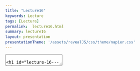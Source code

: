 ```yaml
---
title: "Lecture16"
keywords: Lecture
tags: [Lecture]
permalink:  lecture16.html
summary: lecture16
layout: presentation
presentationTheme: '/assets/revealJS/css/theme/napier.css' 
---
```

<section data-markdown data-separator="^\n---\n$" data-separator-vertical="^\n--\n$">
<textarea data-template>

# Lecture 16 - Behavior Trees
### SET09121 - Games Engineering

<br><br>
Babis Koniaris, Tobias Grubenmann
<br>


School of Computing. Edinburgh Napier University



---

# Recommended Reading

- Artificial Intelligence for Games. Second Edition. Millington and
    Funge (2009).


![image](assets/images/ai_book.jpg)

---

# Limitations of State Machines

- State machines are good at modelling a system having a few states.
- They can get messy when having a lot of states and transistions.
- Complex tasks involving many steps will require a lot of states.
- **Behavior Trees** are an alternative that you might want to consider when you need to deal with a lot of states.

---

# Definition

- A Behavior Tree is a model for plan execution.
- They are popular in games to model AI characters.
- They consist of: <!-- .element: class="fragment" -->
    - A **root** node.
    - Branch nodes: **control** nodes and **decorator** nodes.
    - Leaf nodes: **action** nodes and **condition** nodes.

---

# Evaluating a Behavior Tree

- Each tick/update we evaluate the tree starting from the root.
- The root will ask its child node about its current status.
- The status of a node might depend on its children.
- This results in a depth-first traversal.
- A node's status can be: <!-- .element: class="fragment" -->
    - Success: The node has been successfully resolved.
    - Failure: The node has been unsuccessfully resolved.
    - Running: The node has not yet been resolved.

---

# Evaluating a Behavior Tree

![image](assets/images/behavior_tree_traversal.gif) <!-- .element width="100%" -->

---

# Action Nodes

- Affects the state of the game.
    - Move the NPC.
    - Change the state of an object.
    - Play animation.
    - Play audio.
    - Trigger dialog.

---

# Example: Behavior Tree with 1 Action

- Only one **action**: Enter House
- The action is directly connected to the root.
- The action node will return:
    - Success: If the inside of the house has been reached.
    - Failure: If it is not possible to reach the inside of the house.
    - Running: As long as the agent is on its way.

---

# Example: Behavior Tree with 1 Action

![image](assets/images/behavior_tree_1action.png) <!-- .element width="10%" -->

---

# Example: Behavior Tree with 1 Action

- At each tick/update, the tree is evaluated.
- The root will ask the node about its status.
- The node will keep returning **Running** while the agent is still on its way.

---

# Control Nodes

- The moment we want to have more than one action (leaf nodes), we need control nodes (branch nodes).
- The two most common control nodes are:
    - **Selector**: Evaluates each children until one is found that does **not** fail and returns the status of this child node.
    - **Squence**: Evaluates each children until one is found that does **not** succeed and returns the status of this child node.
- Note that the child nodes have a pre-determined **order**.
- We will look at a few example to see how these control nodes are used.

---

# Selector

- Evaluates each children until one is found that does **not** fail and returns the status of this child node.
- As soon as a node is found that returns **running** or **success**, no further child nodes are evaluated.
- Consquently, only one node will change its status to **running** or **success**.
- The Selector node selects the first non-failing node.
- The order of the child nodes describes their **priority**.

---

# Example: Selector

- Can you describe in your own words what kind of behavior this tree represents?

![image](assets/images/behavior_tree_selector.png) <!-- .element width="100%" -->

---

# Sequence

- Evaluates each children until one is found that does **not** succeed and returns the status of this child node.
- As soon as a node is found that returns **running** or **failure**, no further child nodes are evaluated.
- Consquently, all nodes will eventually change its status to **running** or **success**, unless one of the nodes in the squence fails.
- The Squence node describes a sequence of nodes that need to be evaluated, but stops the sequence if a failing node is encountered.
- The order of the child nodes describes their order within the sequence.

---

# Example: Sequence

- Can you describe in your own words what kind of behavior this tree represents?

![image](assets/images/behavior_tree_sequence.png) <!-- .element width="100%" -->

---

# Condition

- Like the action node, the condition node is a leaf node.
- A condition node does not change the state of the game world, unlike the action node.
- Condition nodes test for something in the game world: <!-- .element: class="fragment" -->
    - Is the enemy in sight?
    - Is the player on low health?
- A condition returns: <!-- .element: class="fragment" -->
    - **Success** if the test was successful.
    - **Failure** if the test failed.
    - **Running** if the test needs more time to determine the outcome.

---

# Using Conditions

- Conditions can be used to avoid evaluating part of the tree.
- Inside a selector:
    - All children after the condition are only evaluated when the condition **fails**.
- Inside a sequence:
    - All children after the condition are only evaluated when the condition **succeeds**.

---

# Example: Selector

- Can you describe in your own words what kind of behavior this tree represents?
- What would happen if the condition were missing?

![image](assets/images/behavior_tree_condition_selector.png) <!-- .element width="100%" -->

---

# Example: Selector

- Can you describe in your own words what kind of behavior this tree represents?
- What would happen if the condition were missing?

![image](assets/images/behavior_tree_condition_sequence.png) <!-- .element width="100%" -->

---

# Decorator

- Decorators have exactly one child.
- They are somewhat similar to the Decorator Pattern in OOP (hence the name). <!-- .element: class="fragment" -->
- Their return value depends on the state of the child and on the specific type of decorator. <!-- .element: class="fragment" -->
- Decorators are used to change the behavior of a node. <!-- .element: class="fragment" -->
- There are many different types of decorators with very different use-cases. <!-- .element: class="fragment" -->

---

# Extending Behaviour Trees

- Some implementations add Sequence and Selection nodes with **memory**, avoiding evaluating a node that has been successful previously.
- Some implementations add a **Blackboard**, which allows passing information between nodes.
    - This can be used to coordinate different actions.
    - For example: *walk to* and *talk to* should have the same target.
- Some implemntations add additional states like *Error*.

---

# A More Complex Example

- Can you describe in your own words what kind of behavior this tree represents?

![image](assets/images/behavior_tree_complex.png) <!-- .element width="100%" -->

---

# Summary

- Behavior Trees can be used to model AI behavior.
- At each tick/update, the tree gets evaluated and returns a status. <!-- .element: class="fragment" -->
- A tree consist of nodes. <!-- .element: class="fragment" -->
    - A node's status can be: Success, Failure, Running.
    - Branch nodes: control nodes and decorator nodes.
    - Leaf nodes: action nodes and condition nodes.

